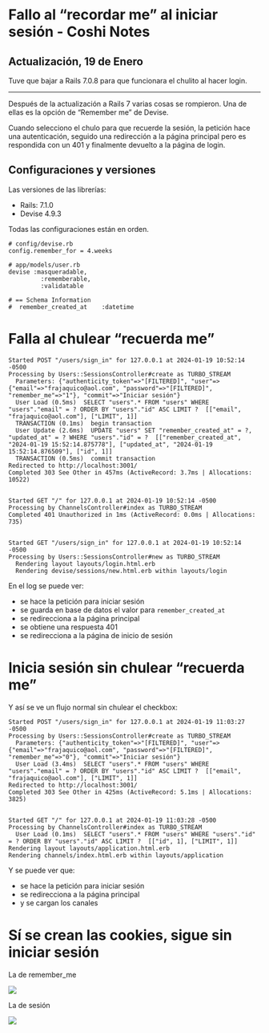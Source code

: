 # Fallo al “recordar me” al iniciar sesión - Coshi Notes

## Actualización, 19 de Enero

Tuve que bajar a Rails 7.0.8 para que funcionara el chulito al hacer login.


----------

 
Después de la actualización a Rails 7 varias cosas se rompieron. Una de ellas es la opción de “Remember me” de Devise.

Cuando selecciono el chulo para que recuerde la sesión, la petición hace una autenticación, seguido una redirección a la página principal pero es respondida con un 401 y finalmente devuelto a la página de login.

## Configuraciones y versiones

Las versiones de las librerías:

- Rails: 7.1.0
- Devise 4.9.3

Todas las configuraciones están en orden.

    # config/devise.rb
    config.remember_for = 4.weeks
    
    # app/models/user.rb
    devise :masqueradable,
             :rememberable,
             :validatable
             
    # == Schema Information
    #  remember_created_at    :datetime




# Falla al chulear “recuerda me”
    Started POST "/users/sign_in" for 127.0.0.1 at 2024-01-19 10:52:14 -0500
    Processing by Users::SessionsController#create as TURBO_STREAM
      Parameters: {"authenticity_token"=>"[FILTERED]", "user"=>{"email"=>"frajaquico@aol.com", "password"=>"[FILTERED]", "remember_me"=>"1"}, "commit"=>"Iniciar sesión"}
      User Load (0.5ms)  SELECT "users".* FROM "users" WHERE "users"."email" = ? ORDER BY "users"."id" ASC LIMIT ?  [["email", "frajaquico@aol.com"], ["LIMIT", 1]]
      TRANSACTION (0.1ms)  begin transaction
      User Update (2.6ms)  UPDATE "users" SET "remember_created_at" = ?, "updated_at" = ? WHERE "users"."id" = ?  [["remember_created_at", "2024-01-19 15:52:14.875778"], ["updated_at", "2024-01-19 15:52:14.876509"], ["id", 1]]
      TRANSACTION (0.5ms)  commit transaction
    Redirected to http://localhost:3001/
    Completed 303 See Other in 457ms (ActiveRecord: 3.7ms | Allocations: 10522)
    
    
    Started GET "/" for 127.0.0.1 at 2024-01-19 10:52:14 -0500
    Processing by ChannelsController#index as TURBO_STREAM
    Completed 401 Unauthorized in 1ms (ActiveRecord: 0.0ms | Allocations: 735)
    
    
    Started GET "/users/sign_in" for 127.0.0.1 at 2024-01-19 10:52:14 -0500
    Processing by Users::SessionsController#new as TURBO_STREAM
      Rendering layout layouts/login.html.erb
      Rendering devise/sessions/new.html.erb within layouts/login

En el log se puede ver:

- se hace la petición para iniciar sesión
- se guarda en base de datos el valor para `remember_created_at`
- se redirecciona a la página principal
- se obtiene una respuesta 401
- se redirecciona a la página de inicio de sesión


# Inicia sesión sin chulear “recuerda me”

Y así se ve un flujo normal sin chulear el checkbox:

    Started POST "/users/sign_in" for 127.0.0.1 at 2024-01-19 11:03:27 -0500
    Processing by Users::SessionsController#create as TURBO_STREAM
      Parameters: {"authenticity_token"=>"[FILTERED]", "user"=>{"email"=>"frajaquico@aol.com", "password"=>"[FILTERED]", "remember_me"=>"0"}, "commit"=>"Iniciar sesión"}
      User Load (3.4ms)  SELECT "users".* FROM "users" WHERE "users"."email" = ? ORDER BY "users"."id" ASC LIMIT ?  [["email", "frajaquico@aol.com"], ["LIMIT", 1]]
    Redirected to http://localhost:3001/
    Completed 303 See Other in 425ms (ActiveRecord: 5.1ms | Allocations: 3825)
    
    
    Started GET "/" for 127.0.0.1 at 2024-01-19 11:03:28 -0500
    Processing by ChannelsController#index as TURBO_STREAM
      User Load (0.1ms)  SELECT "users".* FROM "users" WHERE "users"."id" = ? ORDER BY "users"."id" ASC LIMIT ?  [["id", 1], ["LIMIT", 1]]
    Rendering layout layouts/application.html.erb
    Rendering channels/index.html.erb within layouts/application

Y se puede ver que:

- se hace la petición para iniciar sesión
- se redirecciona a la página principal
- y se cargan los canales


# Sí se crean las cookies, sigue sin iniciar sesión

La de remember_me

![](https://paper-attachments.dropboxusercontent.com/s_AF10D3C89180AF3852A305EF4DE5BA2E2317FBE4BD9DA7F6A7B3728E3E789046_1705699082262_imagen.png)


La de sesión

![](https://paper-attachments.dropboxusercontent.com/s_AF10D3C89180AF3852A305EF4DE5BA2E2317FBE4BD9DA7F6A7B3728E3E789046_1705699101385_imagen.png)



